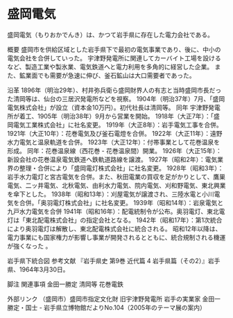 # 盛岡電気

盛岡電気（もりおかでんき）は、かつて岩手県に存在した電力会社である。

概要
盛岡市を供給区域とした岩手県下で最初の電気事業であり、後に、中小の電気会社を合併していった。
宇津野発電所に関連してカーバイト工場を設けるなど、製造工業や製氷業、電気鉄道へと電力利用を多角的に経営した企業。
また、鉱業面でも需要が急速に伸び、釜石鉱山は大口需要者であった。

沿革
1896年（明治29年）、村井弥兵衛ら盛岡財界人の有志と当時盛岡市長だった清岡等は、仙台の三居沢発電所などを視察。
1904年（明治37年）7月、「盛岡電気株式会社」が設立（資本金10万円）。初代社長は清岡等。
同年 宇津野発電所が着工、1905年（明治38年）9月から営業を開始。
1918年（大正7年）：「盛岡電気工業株式会社」に社名変更。
1919年（大正8年）：岩手電気工事を合併。
1921年（大正10年）：花巻電気及び釜石電燈を合併。
1922年（大正11年）：遠野水力電気と温泉軌道を合併。
1923年（大正12年）：付帯事業として花巻温泉を形成。
同年：花巻温泉線（西花巻 - 花巻温泉間）開業。
1926年（大正15年）：新設会社の花巻温泉電気鉄道へ鉄軌道路線を譲渡。
1927年（昭和2年）：電気業界の整理・合併により「盛岡電灯株式会社」に社名変更。
1928年（昭和3年）：岩手水力電灯と宮古電気を合併。また、秋田電業の買収を足がかりとして、鷹巣電気、二ッ井電気、北秋電気、由利水力電気、院内電気、刈和野電気、東北興業を傘下とした。
1938年（昭和13年）：刈屋電気が譲渡され、三陸水電と小川電気を合併。「奥羽電灯株式会社」に社名変更。
1939年（昭和14年）：岩泉電気と九戸水力電気を合併
1941年（昭和16年）：配電統制令が公布。奥羽電灯、東北電灯は「東北配電株式会社」の指定会社となる。
1942年（昭和17年）：第1次統合により奥羽電灯は解散し、東北配電株式会社に統合される。
昭和12年以降は、電力事業にも国家権力が影響し事業が開発されるとともに、統合規制される機運が強くなった 。

岩手県下統合図
参考文献
『岩手県史 第9巻 近代篇 4 岩手県篇（その2）』岩手県、1964年3月30日。

脚注
関連事項
金田一勝定
清岡等
花巻電鉄

外部リンク
（盛岡市）盛岡市指定文化財 旧宇津野発電所
岩手の実業家 金田一勝定・国士 - 岩手県立博物館だよりNo.104（2005年のテーマ展の案内）